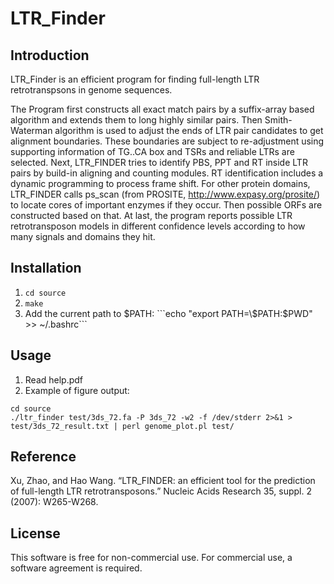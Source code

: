 # LTR_Finder
## Introduction
LTR_Finder is an efficient program for finding full-length LTR retrotranspsons in genome sequences.

The Program first constructs all exact match pairs by a suffix-array based algorithm and extends them to long highly similar pairs. Then Smith-Waterman algorithm is used to adjust the ends of LTR pair candidates to get alignment boundaries. These boundaries are subject to re-adjustment using supporting information of TG..CA box and TSRs and reliable LTRs are selected. Next, LTR\_FINDER tries to identify PBS, PPT and RT inside LTR pairs by build-in aligning and counting modules. RT identification includes a dynamic programming to process frame shift. For other protein domains, LTR\_FINDER calls ps_scan (from PROSITE, http://www.expasy.org/prosite/) to locate cores of important enzymes if they occur. Then possible ORFs are constructed based on that. At last, the program reports possible LTR retrotransposon models in different confidence levels according to how many signals and domains they hit.

## Installation
1. ```cd source```
2. ```make```
3. Add the current path to $PATH: 
   ```echo "export PATH=\$PATH:$PWD" >> ~/.bashrc```

## Usage
1. Read help.pdf
2. Example of figure output:
```
cd source
./ltr_finder test/3ds_72.fa -P 3ds_72 -w2 -f /dev/stderr 2>&1 > test/3ds_72_result.txt | perl genome_plot.pl test/  
``` 

## Reference
Xu, Zhao, and Hao Wang. “LTR_FINDER: an efficient tool for the prediction of full-length LTR retrotransposons.” Nucleic Acids Research 35, suppl. 2 (2007): W265-W268. 

## License
This software is free for non-commercial use. For commercial use, a software agreement is required.
